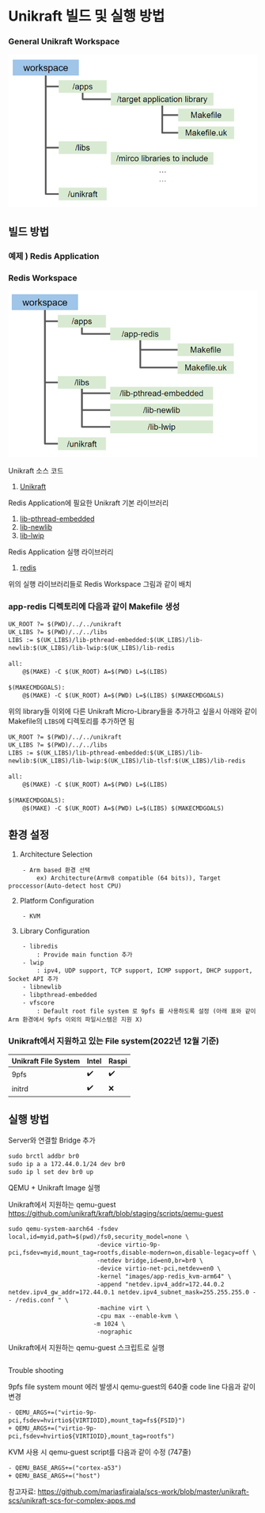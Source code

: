 
# Unikraft 빌드 및 실행 방법



### General Unikraft Workspace
![plot](./pictures/dependency_graph.PNG)




## 빌드 방법
### 예제 ) Redis Application


### Redis Workspace
![plot](./pictures/redis_dependency_graph.PNG)

Unikraft 소스 코드
1. [Unikraft](https://github.com/unikraft/unikraft)

Redis Application에 필요한 Unikraft 기본 라이브러리
1. [lib-pthread-embedded](https://github.com/unikraft/lib-pthread-embedded.git)
2. [lib-newlib](https://github.com/unikraft/lib-newlib)
3. [lib-lwip](https://github.com/unikraft/lib-lwip)


Redis Application 실행 라이브러리
1. [redis](https://github.com/unikraft/lib-redis.git)



위의 실행 라이브러리들로 Redis Workspace 그림과 같이 배치



### app-redis 디렉토리에 다음과 같이 Makefile 생성

```
UK_ROOT ?= $(PWD)/../../unikraft
UK_LIBS ?= $(PWD)/../../libs
LIBS := $(UK_LIBS)/lib-pthread-embedded:$(UK_LIBS)/lib-newlib:$(UK_LIBS)/lib-lwip:$(UK_LIBS)/lib-redis

all:
	@$(MAKE) -C $(UK_ROOT) A=$(PWD) L=$(LIBS)

$(MAKECMDGOALS):
	@$(MAKE) -C $(UK_ROOT) A=$(PWD) L=$(LIBS) $(MAKECMDGOALS)
```



위의 library들 이외에 다른 Unikraft Micro-Library들을 추가하고 싶을시 아래와 같이 Makefile의 `LIBS`에 디렉토리를 추가하면 됨

```
UK_ROOT ?= $(PWD)/../../unikraft
UK_LIBS ?= $(PWD)/../../libs
LIBS := $(UK_LIBS)/lib-pthread-embedded:$(UK_LIBS)/lib-newlib:$(UK_LIBS)/lib-lwip:$(UK_LIBS)/lib-tlsf:$(UK_LIBS)/lib-redis

all:
	@$(MAKE) -C $(UK_ROOT) A=$(PWD) L=$(LIBS)

$(MAKECMDGOALS):
	@$(MAKE) -C $(UK_ROOT) A=$(PWD) L=$(LIBS) $(MAKECMDGOALS)
```

## 환경 설정


1. Architecture Selection
```
	- Arm based 환경 선택
		ex) Architecture(Armv8 compatible (64 bits)), Target proccessor(Auto-detect host CPU)
```

2. Platform Configuration
```
	- KVM 
```

3. Library Configuration

```
	- libredis
		: Provide main function 추가
	- lwip
		: ipv4, UDP support, TCP support, ICMP support, DHCP support, Socket API 추가
	- libnewlib
	- libpthread-embedded
	- vfscore
		: Default root file system 로 9pfs 를 사용하도록 설정 (아래 표와 같이 Arm 환경에서 9pfs 이외의 파일시스템은 지원 X)
```

### Unikraft에서 지원하고 있는 File system(2022년 12월 기준)

| Unikraft File System | Intel               | Raspi              |
| -------------------  | ------------------- | ------------------ |
| 9pfs                 | :heavy_check_mark:  | :heavy_check_mark: |
| initrd               | :heavy_check_mark:  | :x:                |


## 실행 방법

Server와 연결할 Bridge 추가

```
sudo brctl addbr br0
sudo ip a a 172.44.0.1/24 dev br0
sudo ip l set dev br0 up
```


QEMU + Unikraft Image 실행


Unikraft에서 지원하는 qemu-guest https://github.com/unikraft/kraft/blob/staging/scripts/qemu-guest

```
sudo qemu-system-aarch64 -fsdev local,id=myid,path=$(pwd)/fs0,security_model=none \
                         -device virtio-9p-pci,fsdev=myid,mount_tag=rootfs,disable-modern=on,disable-legacy=off \
                         -netdev bridge,id=en0,br=br0 \
                         -device virtio-net-pci,netdev=en0 \
                         -kernel "images/app-redis_kvm-arm64" \
                         -append "netdev.ipv4_addr=172.44.0.2 netdev.ipv4_gw_addr=172.44.0.1 netdev.ipv4_subnet_mask=255.255.255.0 -- /redis.conf " \
                         -machine virt \
                         -cpu max --enable-kvm \
			            -m 1024 \
                         -nographic

```

Unikraft에서 지원하는 qemu-guest 스크립트로 실행


```

```

Trouble shooting

9pfs file system mount 에러 발생시 qemu-guest의 640줄 code line 다음과 같이 변경
```
- QEMU_ARGS+=("virtio-9p-pci,fsdev=hvirtio${VIRTIOID},mount_tag=fs${FSID}")
+ QEMU_ARGS+=("virtio-9p-pci,fsdev=hvirtio${VIRTIOID},mount_tag=rootfs")
```


KVM 사용 시 qemu-guest script를 다음과 같이 수정 (747줄)
```
- QEMU_BASE_ARGS+=("cortex-a53")
+ QEMU_BASE_ARGS+=("host")
```





참고자료: https://github.com/mariasfiraiala/scs-work/blob/master/unikraft-scs/unikraft-scs-for-complex-apps.md
